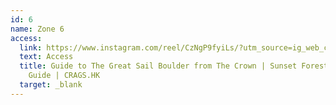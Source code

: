 ```yaml
---
id: 6
name: Zone 6
access:
  link: https://www.instagram.com/reel/CzNgP9fyiLs/?utm_source=ig_web_copy_link&igshid=MzRlODBiNWFlZA==
  text: Access
  title: Guide to The Great Sail Boulder from The Crown | Sunset Forest Access
    Guide | CRAGS.HK
  target: _blank
---
```

